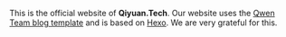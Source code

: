 This is the official website of **Qiyuan.Tech**. Our website uses the [Qwen Team blog template](https://github.com/QwenLM/qwenlm.github.io) and is based on [Hexo](https://gohugo.io/). We are very grateful for this.
